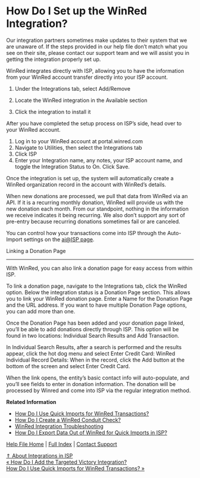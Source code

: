  How Do I Set up the WinRed Integration?
==========

Our integration partners sometimes make updates to their system that we are unaware of. If the steps provided in our help file don’t match what you see on their site, please contact our support team and we will assist you in getting the integration properly set up.

WinRed integrates directly with ISP, allowing you to have the information from your WinRed account transfer directly into your ISP account.

1. Under the Integrations tab, select Add/Remove

2. Locate the WinRed integration in the Available section

3. Click the integration to install it

After you have completed the setup process on ISP’s side, head over to your WinRed account.

1. Log in to your WinRed account at portal.winred.com  
2. Navigate to Utilities, then select the Integrations tab  
3. Click ISP  
4. Enter your Integration name, any notes, your ISP account name, and toggle the Integration Status to On. Click Save.

Once the integration is set up, the system will automatically create a WinRed organization record in the account with WinRed’s details.

When new donations are processed, we pull that data from WinRed via an API. If it is a recurring monthly donation, WinRed will provide us with the new donation each month. From our standpoint, nothing in the information we receive indicates it being recurring. We also don’t support any sort of pre-entry because recurring donations sometimes fail or are canceled.

You can control how your transactions come into ISP through the Auto-Import settings on the [ai@ISP page](https://ispolitical.com/what-is-ai-isp/).

Linking a Donation Page  

----------

With WinRed, you can also link a donation page for easy access from within ISP.

To link a donation page, navigate to the Integrations tab, click the WinRed option. Below the integration status is a Donation Page section. This allows you to link your WinRed donation page. Enter a Name for the Donation Page and the URL address. If you want to have multiple Donation Page options, you can add more than one.

Once the Donation Page has been added and your donation page linked, you’ll be able to add donations directly through ISP. This option will be found in two locations: Individual Search Results and Add Transaction.

In Individual Search Results, after a search is performed and the results appear, click the hot dog menu and select Enter Credit Card: WinRed Individual Record Details: When in the record, click the Add button at the bottom of the screen and select Enter Credit Card.

When the link opens, the entity’s basic contact info will auto-populate, and you’ll see fields to enter in donation information. The donation will be processed by Winred and come into ISP via the regular integration method.

**Related Information**

* [How Do I Use Quick Imports for WinRed Transactions?](https://ispolitical.com/How-Do-I-Use-Quick-Imports-for-WinRed-Transactions)
* [How Do I Create a WinRed Conduit Check?](https://ispolitical.com/How-Do-I-Create-a-WinRed-Conduit-Check)
* [WinRed Integration Troubleshooting](https://ispolitical.com/WinRed-Integration-Troubleshooting)
* [How Do I Export Data Out of WinRed for Quick Imports in ISP?](https://ispolitical.com/How-Do-I-Export-Data-Out-of-WinRed-for-Quick-Imports-in-ISP)

[Help File Home](/help/) | [Full Index](/Help-File-Directory/) | [Contact Support](mailto:support@ISPolitical.com)

[⇑ About Integrations in ISP](/About-Integrations-in-ISP)  
[« How Do I Add the Targeted Victory Integration?](/How-Do-I-Add-the-Targeted-Victory-Integration)  
[How Do I Use Quick Imports for WinRed Transactions? »](/How-Do-I-Use-Quick-Imports-for-WinRed-Transactions)